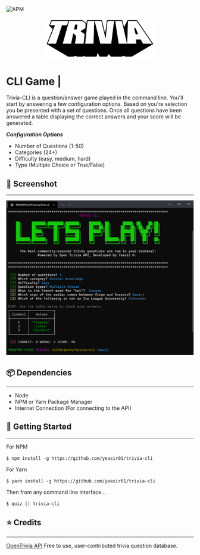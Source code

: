 ![APM](https://img.shields.io/github/license/yeasir01/trivia-cli)
<!-- https://img.shields.io/apm/l/trivia-cli -->

<p align="center">
    <img width="300px" src="./media/trivia-banner.png" />
</p>


# CLI Game |

Trivia-CLI is a question/answer game played in the command line. You'll start by answering a few configuration options. Based on you're selection you be presented with a set of questions. Once all questions have been answered a table displaying the correct answers and your score will be generated.

***Configuration Options***
- Number of Questions (1-50)
- Categories (24+)
- Difficulty (easy, medium, hard)
- Type (Multiple Choice or True/False)

## 📸 Screenshot
---
<img src="./media/screenshot.png">

## 📦 Dependencies
---
- Node
- NPM or Yarn Package Manager
- Internet Connection (For connecting to the API)

## 🚩 Getting Started
---

For NPM
```
$ npm install -g https://github.com/yeasir01/trivia-cli
```
For Yarn
```
$ yarn install -g https://github.com/yeasir01/trivia-cli
```

Then from any command line interface...

```
$ quiz || trivia-cli
```

## ⭐ Credits
---
[OpenTrivia API](https://opentdb.com/) Free to use, user-contributed trivia question database.
